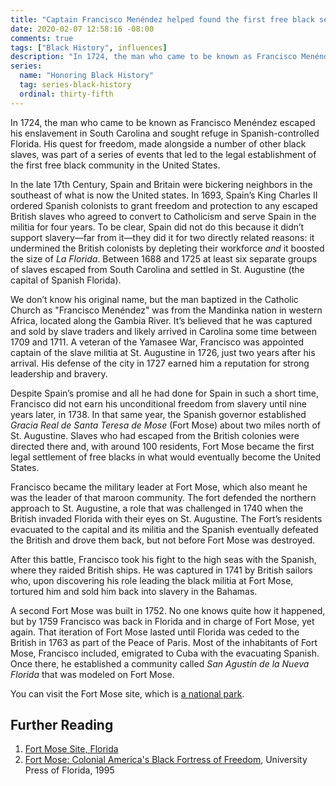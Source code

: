 ```yaml
---
title: "Captain Francisco Menéndez helped found the first free black settlement in the U.S."
date: 2020-02-07 12:58:16 -08:00
comments: true
tags: ["Black History", influences]
description: "In 1724, the man who came to be known as Francisco Menéndez escaped his enslavement in South Carolina and sought refuge in Spanish-controlled Florida."
series:
  name: "Honoring Black History"
  tag: series-black-history
  ordinal: thirty-fifth
---
```


In 1724, the man who came to be known as Francisco Menéndez escaped his enslavement in South Carolina and sought refuge in Spanish-controlled Florida. His quest for freedom, made alongside a number of other black slaves, was part of a series of events that led to the legal establishment of the first free black community in the United States.

<!-- more -->

In the late 17th Century, Spain and Britain were bickering neighbors in the southeast of what is now the United states. In 1693, Spain’s King Charles II ordered Spanish colonists to grant freedom and protection to any escaped British slaves who agreed to convert to Catholicism and serve Spain in the militia for four years. To be clear, Spain did not do this because it didn’t support slavery—far from it—they did it for two directly related reasons: it undermined the British colonists by depleting their workforce *and* it boosted the size of <i>La Florida</i>. Between 1688 and 1725 at least six separate groups of slaves escaped from South Carolina and settled in St. Augustine (the capital of Spanish Florida).

We don’t know his original name, but the man baptized in the Catholic Church as "Francisco Menéndez" was from the Mandinka nation in western Africa, located along the Gambia River. It’s believed that he was captured and sold by slave traders and likely arrived in Carolina some time between 1709 and 1711. A veteran of the Yamasee War, Francisco was appointed captain of the slave militia at St. Augustine in 1726, just two years after his arrival. His defense of the city in 1727 earned him a reputation for strong leadership and bravery.

Despite Spain’s promise and all he had done for Spain in such a short time, Francisco did not earn his unconditional freedom from slavery until nine years later, in 1738. In that same year, the Spanish governor established <i>Gracia Real de Santa Teresa de Mose</i> (Fort Mose) about two miles north of St. Augustine. Slaves who had escaped from the British colonies were directed there and, with around 100 residents, Fort Mose became the first legal settlement of free blacks in what would eventually become the United States.

Francisco became the military leader at Fort Mose, which also meant he was the leader of that maroon community. The fort defended the northern approach to St. Augustine, a role that was challenged in 1740 when the British invaded Florida with their eyes on St. Augustine. The Fort’s residents evacuated to the capital and its militia and the Spanish eventually defeated the British and drove them back, but not before Fort Mose was destroyed.

After this battle, Francisco took his fight to the high seas with the Spanish, where they raided British ships. He was captured in 1741 by British sailors who, upon discovering his role leading the black militia at Fort Mose, tortured him and sold him back into slavery in the Bahamas.

A second Fort Mose was built in 1752. No one knows quite how it happened, but by 1759 Francisco was back in Florida and in charge of Fort Mose, yet again. That iteration of Fort Mose lasted until Florida was ceded to the British in 1763 as part of the Peace of Paris. Most of the inhabitants of Fort Mose, Francisco included, emigrated to Cuba with the evacuating Spanish. Once there, he established a community called <i>San Agustín de la Nueva Florida</i> that was modeled on Fort Mose.

You can visit the Fort Mose site, which is [a national park](https://www.nps.gov/nr/travel/American_Latino_Heritage/Fort_Mose.html).

## Further Reading

1. [Fort Mose Site, Florida](https://www.nps.gov/nr/travel/American_Latino_Heritage/Fort_Mose.html)
2. [Fort Mose: Colonial America's Black Fortress of Freedom](https://books.google.com/books?id=i1oAPwAACAAJ), University Press of Florida, 1995
